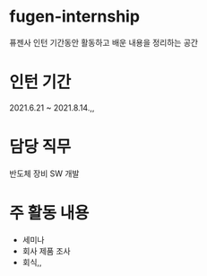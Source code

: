 # fugen-internship
퓨젠사 인턴 기간동안 활동하고 배운 내용을 정리하는 공간
# 인턴 기간
2021.6.21 ~ 2021.8.14.,, 
# 담당 직무
반도체 장비 SW 개발
# 주 활동 내용
- 세미나
- 회사 제품 조사
- 회식,,
